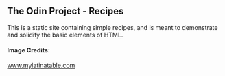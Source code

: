 ## The Odin Project - Recipes

This is a static site containing simple recipes, and is meant to demonstrate and solidify the basic elements of HTML.

#### Image Credits:

www.mylatinatable.com
